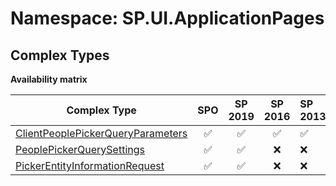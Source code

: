 # Namespace: SP.UI.ApplicationPages

## Complex Types

**Availability matrix**

Complex Type | SPO | SP 2019 | SP 2016 | SP 2013
----------|:---:|:-------:|:-------:|:-------
[ClientPeoplePickerQueryParameters](./ComplexTypes/ClientPeoplePickerQueryParameters.md) | ✅ | ✅ | ✅ | ✅
[PeoplePickerQuerySettings](./ComplexTypes/PeoplePickerQuerySettings.md) | ✅ | ✅ | ❌ | ❌
[PickerEntityInformationRequest](./ComplexTypes/PickerEntityInformationRequest.md) | ✅ | ✅ | ❌ | ❌
